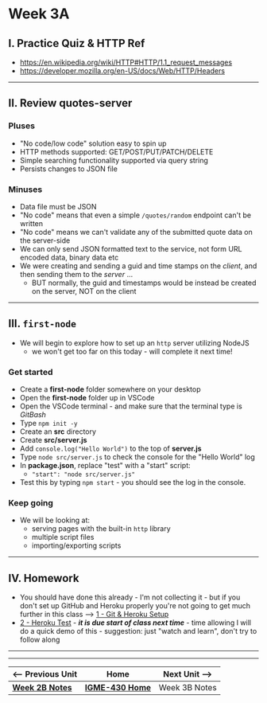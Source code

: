 # Week 3A

## I. Practice Quiz & HTTP Ref
- https://en.wikipedia.org/wiki/HTTP#HTTP/1.1_request_messages
- https://developer.mozilla.org/en-US/docs/Web/HTTP/Headers

---

## II. Review **quotes-server**

### Pluses

- "No code/low code" solution easy to spin up
- HTTP methods supported: GET/POST/PUT/PATCH/DELETE
- Simple searching functionality supported via query string
- Persists changes to JSON file

### Minuses
- Data file must be JSON
- "No code" means that even a simple `/quotes/random` endpoint can't be written
- "No code" means we can't validate any of the submitted quote data on the server-side
- We can only send JSON formatted text to the service, not form URL encoded data, binary data etc
- We were creating and sending a guid and time stamps on the *client*,  and then sending them to the *server* ...
  - BUT normally, the guid and timestamps would be instead be created on the server, NOT on the client

---

##  III. `first-node` 

- We will begin to explore how to set up an `http` server utilizing NodeJS
  - we won't get too far on this today - will complete it next time!

### Get started

- Create a **first-node** folder somewhere on your desktop
- Open the **first-node** folder up in VSCode
- Open the VSCode terminal - and make sure that the terminal type is *GitBash*
- Type `npm init -y`
- Create an **src** directory
- Create **src/server.js**
- Add `console.log("Hello World")` to the top of **server.js**
- Type `node src/server.js` to check the console for the "Hello World" log
- In **package.json**, replace "test" with a "start" script:
  - `"start": "node src/server.js"`
- Test this by typing `npm start` - you should see the log in the console.

### Keep going
- We will be looking at:
  - serving pages with the built-in `http` library
  - multiple script files
  - importing/exporting scripts

---

## IV. Homework
- You should have done this already - I'm not collecting it - but if you don't set up GitHub and Heroku properly you're not going to get much further in this class --> [1 - Git & Heroku Setup](../exercises/1-git-and-heroku-setup.md)
- [2 - Heroku Test](../exercises/2-heroku-test.md) - ***it is due start of class next time*** - time allowing I will do a quick demo of this - suggestion: just "watch and learn", don't try to follow along

---
---

| <-- Previous Unit | Home | Next Unit -->
| --- | --- | --- 
|   [**Week 2B Notes**](02B.md)  |  [**IGME-430 Home**](../) | Week 3B Notes
